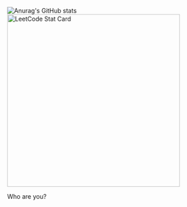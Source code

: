 ![Anurag's GitHub stats](https://github-readme-stats.vercel.app/api?username=Yedam101&show_icons=true&theme=tokyonight)  <a href="https://github.com/Yedam101/leetcode-stats">
  <img alt="LeetCode Stat Card" src="https://apu5rh8gxk.execute-api.us-east-1.amazonaws.com/default/leetcode-stats?username=KnlnKS&theme=dark" width="400"/>
</a>



Who are you?
